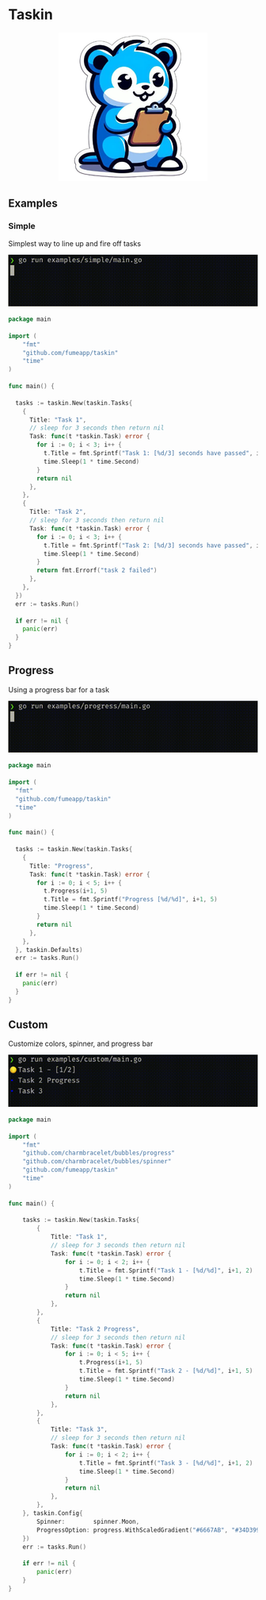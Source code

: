 
# Taskin

<p align="center">
  <img src="https://raw.githubusercontent.com/fumeapp/taskin/857a1b8cbeda577a751b5c7f38885995a894169f/taskin.png" width="300" />
</p>


## Examples

### Simple
Simplest way to line up and fire off tasks

![Simple](/simple.gif)

```go
package main

import (
    "fmt"
    "github.com/fumeapp/taskin"
    "time"
)

func main() {

  tasks := taskin.New(taskin.Tasks{
    {
      Title: "Task 1",
      // sleep for 3 seconds then return nil
      Task: func(t *taskin.Task) error {
        for i := 0; i < 3; i++ {
          t.Title = fmt.Sprintf("Task 1: [%d/3] seconds have passed", i+1)
          time.Sleep(1 * time.Second)
        }
        return nil
      },
    },
    {
      Title: "Task 2",
      // sleep for 3 seconds then return nil
      Task: func(t *taskin.Task) error {
        for i := 0; i < 3; i++ {
          t.Title = fmt.Sprintf("Task 2: [%d/3] seconds have passed", i+1)
          time.Sleep(1 * time.Second)
        }
        return fmt.Errorf("task 2 failed")
      },
    },
  })
  err := tasks.Run()

  if err != nil {
    panic(err)
  }
}
```

## Progress
Using a progress bar for a task

![Progress](/progress.gif)


```go
package main

import (
  "fmt"
  "github.com/fumeapp/taskin"
  "time"
)

func main() {

  tasks := taskin.New(taskin.Tasks{
    {
      Title: "Progress",
      Task: func(t *taskin.Task) error {
        for i := 0; i < 5; i++ {
          t.Progress(i+1, 5)
          t.Title = fmt.Sprintf("Progress [%d/%d]", i+1, 5)
          time.Sleep(1 * time.Second)
        }
        return nil
      },
    },
  }, taskin.Defaults)
  err := tasks.Run()

  if err != nil {
    panic(err)
  }
}
```

## Custom
Customize colors, spinner, and progress bar

![Custom](/custom.gif)

```go
package main

import (
	"fmt"
	"github.com/charmbracelet/bubbles/progress"
	"github.com/charmbracelet/bubbles/spinner"
	"github.com/fumeapp/taskin"
	"time"
)

func main() {

	tasks := taskin.New(taskin.Tasks{
		{
			Title: "Task 1",
			// sleep for 3 seconds then return nil
			Task: func(t *taskin.Task) error {
				for i := 0; i < 2; i++ {
					t.Title = fmt.Sprintf("Task 1 - [%d/%d]", i+1, 2)
					time.Sleep(1 * time.Second)
				}
				return nil
			},
		},
		{
			Title: "Task 2 Progress",
			// sleep for 3 seconds then return nil
			Task: func(t *taskin.Task) error {
				for i := 0; i < 5; i++ {
					t.Progress(i+1, 5)
					t.Title = fmt.Sprintf("Task 2 - [%d/%d]", i+1, 5)
					time.Sleep(1 * time.Second)
				}
				return nil
			},
		},
		{
			Title: "Task 3",
			// sleep for 3 seconds then return nil
			Task: func(t *taskin.Task) error {
				for i := 0; i < 2; i++ {
					t.Title = fmt.Sprintf("Task 3 - [%d/%d]", i+1, 2)
					time.Sleep(1 * time.Second)
				}
				return nil
			},
		},
	}, taskin.Config{
		Spinner:        spinner.Moon,
		ProgressOption: progress.WithScaledGradient("#6667AB", "#34D399"),
	})
	err := tasks.Run()

	if err != nil {
		panic(err)
	}
}


```
